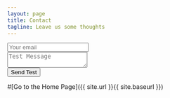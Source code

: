 ```yaml
---
layout: page
title: Contact
tagline: Leave us some thoughts
---
```


<form method="POST" action="https://formspree.io/goodfellasSDSU@gmail.com">
  <input type="email" name="email" placeholder="Your email"></br>
  <textarea name="message" placeholder="Test Message"></textarea></br>
  <button type="submit">Send Test</button>
</form>

#[Go to the Home Page]({{ site.url }}{{ site.baseurl }})
